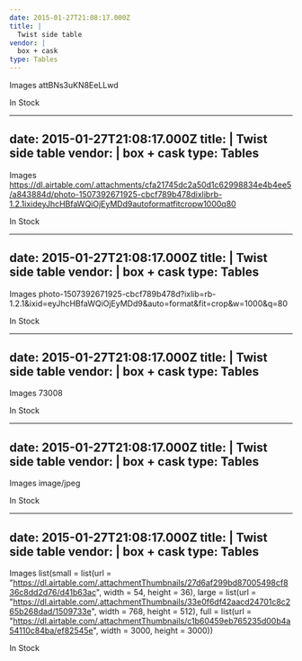 ```yaml
---
date: 2015-01-27T21:08:17.000Z
title: |
  Twist side table
vendor: |
  box + cask
type: Tables
---
```


Images
attBNs3uKN8EeLLwd

In Stock


---
date: 2015-01-27T21:08:17.000Z
title: |
  Twist side table
vendor: |
  box + cask
type: Tables
---

Images
https://dl.airtable.com/.attachments/cfa21745dc2a50d1c62998834e4b4ee5/a843884d/photo-1507392671925-cbcf789b478dixlibrb-1.2.1ixideyJhcHBfaWQiOjEyMDd9autoformatfitcropw1000q80

In Stock


---
date: 2015-01-27T21:08:17.000Z
title: |
  Twist side table
vendor: |
  box + cask
type: Tables
---

Images
photo-1507392671925-cbcf789b478d?ixlib=rb-1.2.1&ixid=eyJhcHBfaWQiOjEyMDd9&auto=format&fit=crop&w=1000&q=80

In Stock


---
date: 2015-01-27T21:08:17.000Z
title: |
  Twist side table
vendor: |
  box + cask
type: Tables
---

Images
73008

In Stock


---
date: 2015-01-27T21:08:17.000Z
title: |
  Twist side table
vendor: |
  box + cask
type: Tables
---

Images
image/jpeg

In Stock


---
date: 2015-01-27T21:08:17.000Z
title: |
  Twist side table
vendor: |
  box + cask
type: Tables
---

Images
list(small = list(url = "https://dl.airtable.com/.attachmentThumbnails/27d6af299bd87005498cf836c8dd2d76/d41b63ac", width = 54, height = 36), large = list(url = "https://dl.airtable.com/.attachmentThumbnails/33e0f6df42aacd24701c8c265b268dad/1509733e", width = 768, height = 512), full = list(url = "https://dl.airtable.com/.attachmentThumbnails/c1b60459eb765235d00b4a54110c84ba/ef82545e", width = 3000, height = 3000))

In Stock


